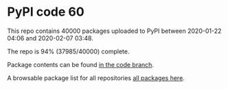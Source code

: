 # PyPI code 60

This repo contains 40000 packages uploaded to PyPI between 
2020-01-22 04:06 and 2020-02-07 03:48.

The repo is 94% (37985/40000) complete.

Package contents can be found [in the code branch](https://github.com/pypi-data/pypi-mirror-60/tree/code/packages).

A browsable package list for all repositories [all packages here](https://pypi-data.github.io/website/repositories/pypi-mirror-60).



